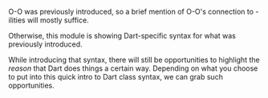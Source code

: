 O-O was previously introduced, so a brief mention of O-O's connection to -ilities will mostly suffice. 

Otherwise, this module is showing Dart-specific syntax for what was previously introduced.

While introducing that syntax, there will still be opportunities to highlight the _reason_ that Dart does things a certain way.  Depending on what you choose to put into this  quick intro to Dart class syntax, we can grab such opportunities.
